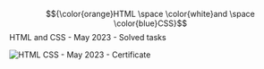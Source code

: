 $${\color{orange}HTML \space \color{white}and \space \color{blue}CSS}$$
HTML and CSS - May 2023 - Solved tasks

![HTML   CSS - May 2023 - Certificate](https://github.com/DSMalamov/HTMLandCSS/assets/114019382/5c525633-a296-4b6c-b0ea-7363fdf7a45f)
